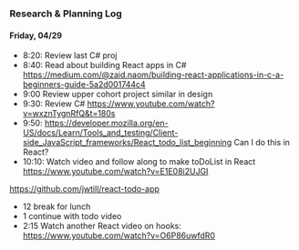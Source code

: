 ### Research & Planning Log
#### Friday, 04/29
* 8:20: Review last C# proj
* 8:40: Read about building React apps in C# https://medium.com/@zaid.naom/building-react-applications-in-c-a-beginners-guide-5a2d001744c4
* 9:00 Review upper cohort project similar in design
* 9:30: Review C# https://www.youtube.com/watch?v=wxznTygnRfQ&t=180s
* 9:50: https://developer.mozilla.org/en-US/docs/Learn/Tools_and_testing/Client-side_JavaScript_frameworks/React_todo_list_beginning Can I do this in React? 
* 10:10: Watch video and follow along to make toDoList in React https://www.youtube.com/watch?v=E1E08i2UJGI 

https://github.com/jwtill/react-todo-app
* 12 break for lunch
* 1 continue with todo video
* 2:15 Watch another React video on hooks: https://www.youtube.com/watch?v=O6P86uwfdR0